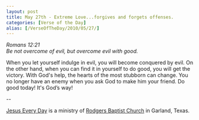 ```yaml
---
layout: post
title: May 27th - Extreme Love...forgives and forgets offenses.
categories: [Verse of the Day]
alias: [/VerseOfTheDay/2010/05/27/]
---
```


_Romans 12:21  
Be not overcome of evil, but overcome evil with good._

When you let yourself indulge in evil, you will become conquered by
evil. On the other hand, when you can find it in yourself to do good,
you will get the victory. With God's help, the hearts of the most
stubborn can change. You no longer have an enemy when you ask God to
make him your friend. Do good today! It's God&rsquo;s way!

 --

<a href=http://jesuseveryday.net>Jesus Every Day</a> is a ministry of <a href=http://rodgersbaptist.net>Rodgers Baptist Church</a> in Garland, Texas.

